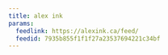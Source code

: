 ```yaml
---
title: alex ink
params:
  feedlink: https://alexink.ca/feed/
  feedid: 7935b855f1f1f27a23537694221c34bf
---
```

